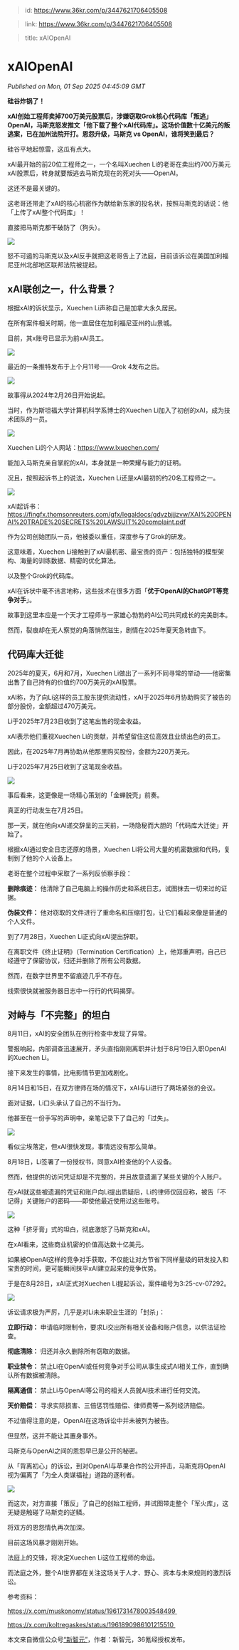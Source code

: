 > id: https://www.36kr.com/p/3447621706405508

> link: https://www.36kr.com/p/3447621706405508

> title: xAIOpenAI

# xAIOpenAI
_Published on Mon, 01 Sep 2025 04:45:09 GMT_

**硅谷炸锅了！**

**xAI创始工程师卖掉700万美元股票后，涉嫌窃取Grok核心代码库「叛逃」OpenAI，马斯克怒发推文「他下载了整个xAI代码库」。这场价值数十亿美元的叛逃案，已在加州法院开打。恩怨升级，马斯克 vs OpenAI，谁将笑到最后？**

硅谷平地起惊雷，这瓜有点大。

xAI最开始的前20位工程师之一，一个名叫Xuechen Li的老哥在卖出约700万美元xAI股票后，转身就要叛逃去马斯克现在的死对头——OpenAI。

这还不是最关键的。

这老哥还带走了xAI的核心机密作为献给新东家的投名状，按照马斯克的话说：他「上传了xAI整个代码库」！

直接把马斯克都干破防了（狗头）。

![](https://img.36krcdn.com/hsossms/20250901/v2_2ecb586f4c6d4c639a175177f8ea42fc@5888275_oswg342707oswg1080oswg1080_img_000?x-oss-process=image/format,jpg/interlace,1)

怒不可遏的马斯克以及xAI反手就把这老哥告上了法庭，目前该诉讼在美国加利福尼亚州北部地区联邦法院被提起。

**xAI联创之一，什么背景？**
-----------------

根据xAI的诉状显示，Xuechen Li声称自己是加拿大永久居民。

在所有案件相关时期，他一直居住在加利福尼亚州的山景城。

目前，其x账号已显示为前xAI员工。

![](https://img.36krcdn.com/hsossms/20250901/v2_3b52e870fe3449719943755ce60c0d20@5888275_oswg220732oswg1080oswg783_img_000?x-oss-process=image/format,jpg/interlace,1)

最近的一条推特发布于上个月11号——Grok 4发布之后。

![](https://img.36krcdn.com/hsossms/20250901/v2_07a636eeafe04558b80c97c9c1a8651b@5888275_oswg252461oswg1080oswg1307_img_000?x-oss-process=image/format,jpg/interlace,1)

故事得从2024年2月26日开始说起。

当时，作为斯坦福大学计算机科学系博士的Xuechen Li加入了初创的xAI，成为技术团队的一员。

![](https://img.36krcdn.com/hsossms/20250901/v2_69128427d4b64f9dba0353fbc79ddf62@5888275_oswg112693oswg1080oswg400_img_000?x-oss-process=image/format,jpg/interlace,1)

Xuechen Li的个人网站：https://www.lxuechen.com/

能加入马斯克亲自掌舵的xAI，本身就是一种荣耀与能力的证明。

况且，按照起诉书上的说法，Xuechen Li还是xAI最初的约20名工程师之一。

![](https://img.36krcdn.com/hsossms/20250901/v2_c6fd5b7a02e847fbac1cac9d0907c50a@5888275_oswg155198oswg1080oswg430_img_000?x-oss-process=image/format,jpg/interlace,1)

xAI起诉书：https://fingfx.thomsonreuters.com/gfx/legaldocs/gdvzbjjjzvw/XAI%20OPENAI%20TRADE%20SECRETS%20LAWSUIT%20complaint.pdf

作为公司创始团队一员，他被委以重任，深度参与了Grok的研发。

这意味着，Xuechen Li接触到了xAI最机密、最宝贵的资产：包括独特的模型架构、海量的训练数据、精密的优化算法。

以及整个Grok的代码库。

xAI在诉状中毫不讳言地称，这些技术在很多方面「**优于OpenAI的ChatGPT等竞争对手**」。

故事到这里本应是一个天才工程师与一家雄心勃勃的AI公司共同成长的完美剧本。

然而，裂痕却在无人察觉的角落悄然滋生，剧情在2025年夏天急转直下。

**代码库大迁徙**
----------

2025年的夏天，6月和7月，Xuechen Li做出了一系列不同寻常的举动——他密集出售了自己持有的价值约700万美元的xAI股票。

xAI称，为了向Li这样的员工股东提供流动性，xAI于2025年6月协助购买了被告的部分股份，金额超过470万美元。

Li于2025年7月23日收到了这笔出售的现金收益。

xAI表示他们重视Xuechen Li的贡献，并希望留住这位高效且业绩出色的员工。

因此，在2025年7月再协助从他那里购买股份，金额为220万美元。

Li于2025年7月25日收到了这笔现金收益。

![](https://img.36krcdn.com/hsossms/20250901/v2_c21ded2b511140b894015385b0e7f2e5@5888275_oswg175302oswg1080oswg406_img_000?x-oss-process=image/format,jpg/interlace,1)

事后看来，这更像是一场精心策划的「金蝉脱壳」前奏。

真正的行动发生在7月25日。

那一天，就在他向xAI递交辞呈的三天前，一场隐秘而大胆的「代码库大迁徙」开始了。

根据xAI通过安全日志还原的场景，Xuechen Li将公司大量的机密数据和代码，复制到了他的个人设备上。

老哥在整个过程中采取了一系列反侦察手段：

**删除痕迹：** 他清除了自己电脑上的操作历史和系统日志，试图抹去一切来过的证据。

**伪装文件：** 他对窃取的文件进行了重命名和压缩打包，让它们看起来像是普通的个人文件。

到了7月28日，Xuechen Li正式向xAI提出辞职。

在离职文件《终止证明》（Termination Certification）上，他郑重声明，自己已经遵守了保密协议，归还并删除了所有公司数据。

然而，在数字世界里不留痕迹几乎不存在。

线索很快就被服务器日志中一行行的代码揭穿。

**对峙与「不完整」的坦白**
---------------

8月11日，xAI的安全团队在例行检查中发现了异常。

警报响起，内部调查迅速展开，矛头直指刚刚离职并计划于8月19日入职OpenAI的Xuechen Li。

接下来发生的事情，比电影情节更加戏剧化。

8月14日和15日，在双方律师在场的情况下，xAI与Li进行了两场紧张的会议。

面对证据，Li口头承认了自己的不当行为。

他甚至在一份手写的声明中，亲笔记录下了自己的「过失」。

![](https://img.36krcdn.com/hsossms/20250901/v2_da468a86cc5549729b557db06b6d723a@5888275_oswg223072oswg1080oswg484_img_000?x-oss-process=image/format,jpg/interlace,1)

看似尘埃落定，但xAI很快发现，事情远没有那么简单。

8月18日，Li签署了一份授权书，同意xAI检查他的个人设备。

然而，他提供的访问凭证却是不完整的，并且故意遗漏了某些关键的个人账户。

在xAI就这些被遗漏的凭证和账户向Li提出质疑后，Li的律师仅回应称，被告「不记得」关键账户的密码——即使他最近使用过这些账号。

![](https://img.36krcdn.com/hsossms/20250901/v2_d0827d79fe854d918a15ab44c00968c9@5888275_oswg222671oswg1080oswg561_img_000?x-oss-process=image/format,jpg/interlace,1)

这种「挤牙膏」式的坦白，彻底激怒了马斯克和xAI。

在xAI看来，这些商业机密的价值高达数十亿美元。

如果被OpenAI这样的竞争对手获取，不仅能让对方节省下同样量级的研发投入和宝贵的时间，更可能瞬间抹平xAI建立起来的竞争优势。

于是在8月28日，xAI正式对Xuechen Li提起诉讼，案件编号为3:25-cv-07292。

![](https://img.36krcdn.com/hsossms/20250901/v2_eff327a7d5c54609ae7909f1eb86e4c9@5888275_oswg215762oswg1080oswg861_img_000?x-oss-process=image/format,jpg/interlace,1)

诉讼请求极为严厉，几乎是对Li未来职业生涯的「封杀」：

**立即行动：** 申请临时限制令，要求Li交出所有相关设备和账户信息，以供法证检查。

**彻底清除：** 归还并永久删除所有窃取的数据。

**职业禁令：** 禁止Li在OpenAI或任何竞争对手公司从事生成式AI相关工作，直到确认所有数据被清除。

**隔离通信：** 禁止Li与OpenAI等公司的相关人员就AI技术进行任何交流。

**天价赔偿：** 寻求实际损害、三倍惩罚性赔偿、律师费等一系列经济赔偿。

不过值得注意的是，OpenAI在这场诉讼中并未被列为被告。

但显然，这并不能让其置身事外。

马斯克与OpenAI之间的恩怨早已是公开的秘密。

从「背离初心」的诉讼，到对OpenAI与苹果合作的公开抨击，马斯克将OpenAI视为偏离了「为全人类谋福祉」道路的逐利者。

![](https://img.36krcdn.com/hsossms/20250901/v2_eff5786bb52d403d8a21700a0144cd4b@5888275_oswg98339oswg1080oswg376_img_000?x-oss-process=image/format,jpg/interlace,1)

而这次，对方直接「策反」了自己的创始工程师，并试图带走整个「军火库」，这无疑是触碰了马斯克的逆鳞。

将双方的恩怨情仇再次加深。

目前这场风暴才刚刚开始。

法庭上的交锋，将决定Xuechen Li这位工程师的命运。

而法庭之外，整个AI世界都在关注这场关于人才、野心、资本与未来规则的激烈诉讼。

参考资料：

https://x.com/muskonomy/status/1961731478003548499 

https://x.com/koltregaskes/status/1961890986101215510 

本文来自微信公众号[“新智元”](https://mp.weixin.qq.com/s/b3ualFfQr35OaD6kROiD6A)，作者：新智元，36氪经授权发布。
